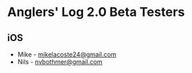 Anglers' Log 2.0 Beta Testers
=============================

## iOS
* Mike - mikelacoste24@gmail.com
* Nils - nvbothmer@gmail.com